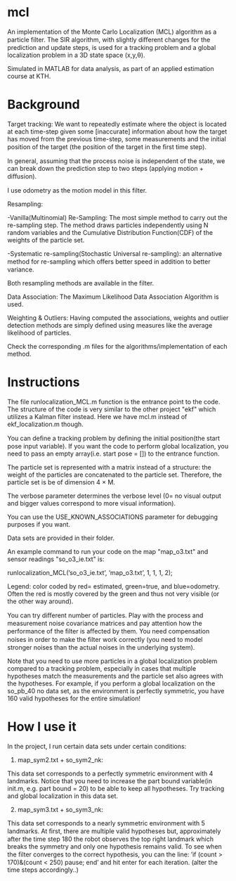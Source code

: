 # mcl
An implementation of the Monte Carlo Localization (MCL) algorithm as a particle filter. 
The SIR algorithm, with slightly diﬀerent changes for the prediction and update steps, is used for a tracking problem and a global localization problem in a 3D state space (x,y,θ).

Simulated in MATLAB for data analysis, as part of an applied estimation course at KTH.

# Background

Target tracking: We want to repeatedly estimate where the object is located at each time-step given some [inaccurate] information about how the target has moved from the previous time-step, some measurements and the initial position of the target (the position of the target in the ﬁrst time step).

In general, assuming that the process noise is independent of the state, we can break down the prediction step to two steps (applying motion + diﬀusion). 

I use odometry as the motion model in this filter.

Resampling:

-Vanilla(Multinomial) Re-Sampling: The most simple method to carry out the re-sampling step. The method draws particles independently using N random variables and the Cumulative Distribution Function(CDF) of the weights of the particle set.

-Systematic re-sampling(Stochastic Universal re-sampling): an alternative method for re-sampling which oﬀers better speed in addition to better variance.

Both resampling methods are available in the filter.

Data Association: The Maximum Likelihood Data Association Algorithm is used.

Weighting & Outliers: Having computed the associations, weights and outlier detection methods are simply defined using measures like the average likelihood of particles.

Check the corresponding .m files for the algorithms/implementation of each method.

# Instructions

The file runlocalization_MCL.m function is the entrance point to the code. The structure of the code is very similar to the other project "ekf" which utilizes a Kalman filter instead. Here we have mcl.m instead of ekf_localization.m though.

You can deﬁne a tracking problem by deﬁning the initial position(the start pose input variable). If you want the code to perform global localization, you need to pass an empty array(i.e. start pose = []) to the entrance function.

The particle set is represented with a matrix instead of a structure: the weight of the particles are concatenated to the particle set. Therefore, the particle set is be of dimension 4 × M.

The verbose parameter determines the verbose level (0= no visual output and bigger values correspond to more visual
information).

You can use the USE_KNOWN_ASSOCIATIONS parameter for debugging purposes if you want.

Data sets are provided in their folder.

An example command to run your code on the map "map_o3.txt" and sensor readings "so_o3_ie.txt" is:

runlocalization_MCL(’so_o3_ie.txt’, ’map_o3.txt’, 1, 1, 1, 2);

Legend: color coded by red= estimated, green=true, and blue=odometry. Often the red is mostly covered by the green and thus not very visible (or the other way around).

You can try diﬀerent number of particles. Play with the process and measurement noise covariance matrices and pay attention how the performance of the ﬁlter is aﬀected by them.  You need compensation noises in order to make the ﬁlter work correctly (you need to model stronger noises than the actual noises in the underlying system).

Note that you need to use more particles in a global localization problem compared to a tracking problem, especially in cases that multiple hypotheses match the measurements and the particle set also agrees with the hypotheses. For example, if you perform a global localization on the so_pb_40 no data set, as the environment is perfectly symmetric, you have 160 valid hypotheses for the entire simulation!

# How I use it

In the project, I run certain data sets under certain conditions:

1. map_sym2.txt + so_sym2_nk:

This data set corresponds to a perfectly symmetric environment with 4 landmarks. Notice that you need to increase the part bound variable(in init.m, e.g. part bound = 20) to be able to keep all hypotheses. Try tracking and global localization in this data set.

2. map_sym3.txt + so_sym3_nk: 

This data set corresponds to a nearly symmetric environment with 5 landmarks. At ﬁrst, there are multiple valid hypotheses but, approximately after the time step 180 the robot observes the top right landmark which breaks the symmetry and only one hypothesis remains valid. To see when the ﬁlter converges to the correct
hypothesis, you can the line:
’if (count > 170)&(count < 250) pause; end’
and hit enter for each iteration.
(alter the time steps accordingly..)
